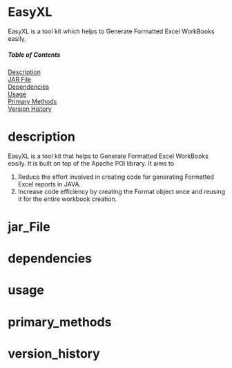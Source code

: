# EasyXL
EasyXL is a tool kit which helps to Generate Formatted Excel WorkBooks easily.



##### Table of Contents  

[Description](#description)  
[JAR File](#jar_file)  
[Dependencies](#dependencies)  
[Usage](#usage)  
[Primary Methods](#primary_methods)  
[Version History](#version_history)  


# description
EasyXL is a tool kit that helps to Generate Formatted Excel WorkBooks easily.
It is built on top of the Apache POI library.
It aims to 
1) Reduce the effort involved in creating code for generating Formatted Excel reports in JAVA. 
2) Increase code efficiency by creating the Format object once and reusing it for the entire workbook creation.



# jar_File
<To be completed>

# dependencies 
<To be completed>


# usage
<To be completed>


# primary_methods
<To be completed>


# version_history
<To be completed>











